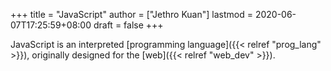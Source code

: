 +++
title = "JavaScript"
author = ["Jethro Kuan"]
lastmod = 2020-06-07T17:25:59+08:00
draft = false
+++

JavaScript is an interpreted [programming language]({{< relref "prog_lang" >}}), originally designed
for the [web]({{< relref "web_dev" >}}).
